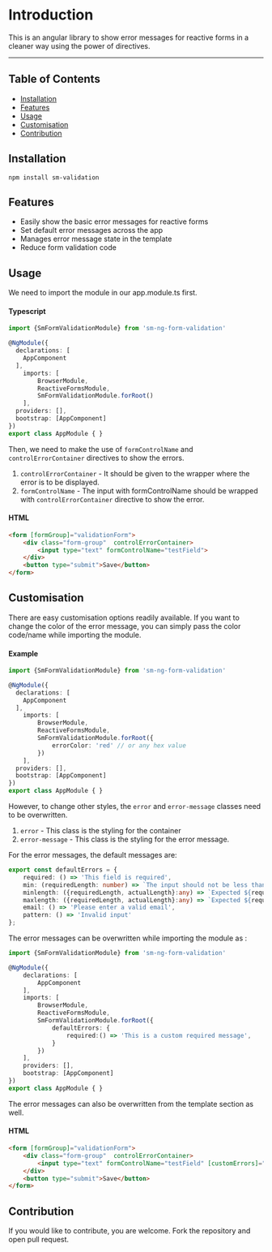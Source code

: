 # Introduction

This is an angular library to show error messages for  reactive forms in a cleaner way using the power of directives.

--- ---



## Table of Contents

- [Installation](#installation)
- [Features](#features)
- [Usage](#usage)
- [Customisation](#customisation)
- [Contribution](#contribution)


## Installation

`npm install sm-validation`

## Features

- Easily show the basic error messages for reactive forms
- Set default error messages across the app
- Manages error message state in the template
- Reduce form validation code


## Usage

We need to import the module  in our app.module.ts first.

#### Typescript

```ts
import {SmFormValidationModule} from 'sm-ng-form-validation'

@NgModule({
  declarations: [
    AppComponent
  ],
    imports: [
        BrowserModule,
        ReactiveFormsModule,
        SmFormValidationModule.forRoot()
    ],
  providers: [],
  bootstrap: [AppComponent]
})
export class AppModule { }
```

Then, we need to make the use of `formControlName`  and  `controlErrorContainer`  directives
to show the errors. <br/>
1. `controlErrorContainer`  - It should be given to the wrapper where the error is to be displayed.
2. `formControlName` - The input with formControlName should be wrapped with `controlErrorContainer` directive to show the error.

#### HTML

```html
<form [formGroup]="validationForm">
    <div class="form-group"  controlErrorContainer>
        <input type="text" formControlName="testField">
    </div>
    <button type="submit">Save</button>
</form>
```

## Customisation

There are easy customisation options readily available. If you want to change the color of
the error message, you can simply pass the color code/name while importing the module.

####  Example

```ts
import {SmFormValidationModule} from 'sm-ng-form-validation'

@NgModule({
  declarations: [
    AppComponent
  ],
    imports: [
        BrowserModule,
        ReactiveFormsModule,
        SmFormValidationModule.forRoot({
            errorColor: 'red' // or any hex value
        })
    ],
  providers: [],
  bootstrap: [AppComponent]
})
export class AppModule { }
```

However, to change other styles, the  `error` and `error-message` classes need to be overwritten.
1. `error`  -   This class is the styling for the container
2. `error-message` - This class is the styling for the error message.

For the error messages, the  default messages are:

```ts
export const defaultErrors = {
    required: () => 'This field is required',
    min: (requiredLength: number) => `The input should not be less than ${requiredLength}`,
    minlength: ({requiredLength, actualLength}:any) => `Expected ${requiredLength} but got ${actualLength}`,
    maxlength: ({requiredLength, actualLength}:any) => `Expected ${requiredLength} but got ${actualLength}`,
    email: () => 'Please enter a valid email',
    pattern: () => 'Invalid input'
};
```

The error messages can be overwritten while importing the module as :

```ts
import {SmFormValidationModule} from 'sm-ng-form-validation'

@NgModule({
    declarations: [
        AppComponent
    ],
    imports: [
        BrowserModule,
        ReactiveFormsModule,
        SmFormValidationModule.forRoot({
            defaultErrors: {
                required:() => 'This is a custom required message',
            }
        })
    ],
    providers: [],
    bootstrap: [AppComponent]
})
export class AppModule { }
```

The error messages can also be overwritten from the  template section as well.

#### HTML

```html
<form [formGroup]="validationForm">
    <div class="form-group"  controlErrorContainer>
        <input type="text" formControlName="testField" [customErrors]="{required:  'This is a custom message'}">
    </div>
    <button type="submit">Save</button>
</form>
```

## Contribution

If you  would like to contribute, you are welcome. Fork the repository  and open pull request.




